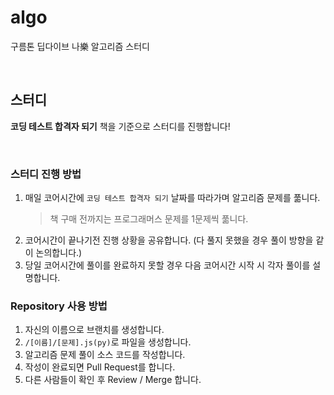 # algo
구름톤 딥다이브 나樂 알고리즘 스터디

<br />

## 스터디

**코딩 테스트 합격자 되기** 책을 기준으로 스터디를 진행합니다!

<br />

### 스터디 진행 방법
1. 매일 코어시간에 `코딩 테스트 합격자 되기` 날짜를 따라가며 알고리즘 문제를 풂니다.
   > 책 구매 전까지는 프로그래머스 문제를 1문제씩 풂니다.
3. 코어시간이 끝나기전 진행 상황을 공유합니다. (다 풀지 못했을 경우 풀이 방향을 같이 논의합니다.)
4. 당일 코어시간에 풀이를 완료하지 못할 경우 다음 코어시간 시작 시 각자 풀이를 설명합니다.

### Repository 사용 방법

1. 자신의 이름으로 브랜치를 생성합니다.
3. `/[이름]/[문제].js(py)`로 파일을 생성합니다.
2. 알고리즘 문제 풀이 소스 코드를 작성합니다.
4. 작성이 완료되면 Pull Request를 합니다.
5. 다른 사람들이 확인 후 Review / Merge 합니다.
